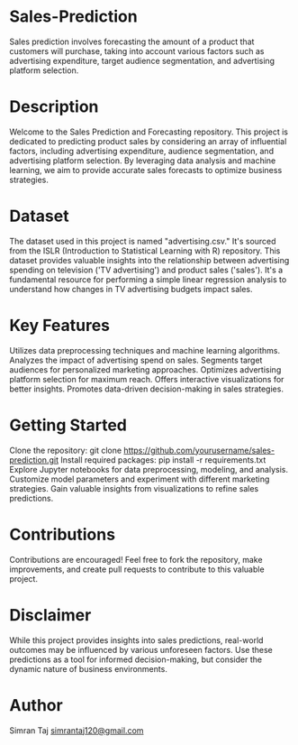 # Sales-Prediction
Sales prediction involves forecasting the amount of a product that customers will purchase, taking into account various factors such as advertising expenditure, target audience segmentation, and advertising platform selection.

# Description

Welcome to the Sales Prediction and Forecasting repository. This project is dedicated to predicting product sales by considering an array of influential factors, including advertising expenditure, audience segmentation, and advertising platform selection. By leveraging data analysis and machine learning, we aim to provide accurate sales forecasts to optimize business strategies.

# Dataset

The dataset used in this project is named "advertising.csv." It's sourced from the ISLR (Introduction to Statistical Learning with R) repository. This dataset provides valuable insights into the relationship between advertising spending on television ('TV advertising') and product sales ('sales'). It's a fundamental resource for performing a simple linear regression analysis to understand how changes in TV advertising budgets impact sales.

# Key Features

Utilizes data preprocessing techniques and machine learning algorithms.
Analyzes the impact of advertising spend on sales.
Segments target audiences for personalized marketing approaches.
Optimizes advertising platform selection for maximum reach.
Offers interactive visualizations for better insights.
Promotes data-driven decision-making in sales strategies.

# Getting Started

Clone the repository: git clone https://github.com/yourusername/sales-prediction.git
Install required packages: pip install -r requirements.txt
Explore Jupyter notebooks for data preprocessing, modeling, and analysis.
Customize model parameters and experiment with different marketing strategies.
Gain valuable insights from visualizations to refine sales predictions.

# Contributions

Contributions are encouraged! Feel free to fork the repository, make improvements, and create pull requests to contribute to this valuable project.

# Disclaimer

While this project provides insights into sales predictions, real-world outcomes may be influenced by various unforeseen factors. Use these predictions as a tool for informed decision-making, but consider the dynamic nature of business environments.

# Author

Simran Taj
simrantaj120@gmail.com

